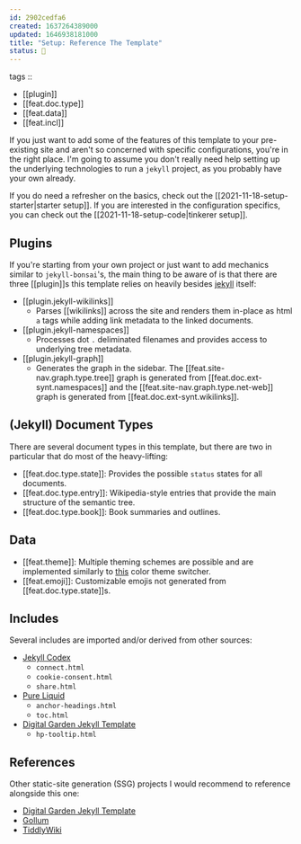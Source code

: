 ```yaml
---
id: 2902cedfa6
created: 1637264389000
updated: 1646938181000
title: "Setup: Reference The Template"
status: 🥭
---
```


tags ::
- [[plugin]]
- [[feat.doc.type]]
- [[feat.data]]
- [[feat.incl]]


If you just want to add some of the features of this template to your pre-existing site and aren't so concerned with specific configurations, you're in the right place. I'm going to assume you don't really need help setting up the underlying technologies to run a `jekyll` project, as you probably have your own already.

If you do need a refresher on the basics, check out the [[2021-11-18-setup-starter|starter setup]]. If you are interested in the configuration specifics, you can check out the [[2021-11-18-setup-code|tinkerer setup]].

## Plugins

If you're starting from your own project or just want to add mechanics similar to `jekyll-bonsai`'s, the main thing to be aware of is that there are three [[plugin]]s this template relies on heavily besides [jekyll](https://jekyllrb.com/) itself:
- [[plugin.jekyll-wikilinks]]
  - Parses \[\[wikilinks]] across the site and renders them in-place as html `a` tags while adding link metadata to the linked documents.
- [[plugin.jekyll-namespaces]]
  - Processes dot `.` deliminated filenames and provides access to underlying tree metadata.
- [[plugin.jekyll-graph]]
  - Generates the graph in the sidebar. The [[feat.site-nav.graph.type.tree]] graph is generated from [[feat.doc.ext-synt.namespaces]] and the [[feat.site-nav.graph.type.net-web]] graph is generated from [[feat.doc.ext-synt.wikilinks]].

## (Jekyll) Document Types

There are several document types in this template, but there are two in particular that do most of the heavy-lifting:

- [[feat.doc.type.state]]: Provides the possible `status` states for all documents.
- [[feat.doc.type.entry]]: Wikipedia-style entries that provide the main structure of the semantic tree.
- [[feat.doc.type.book]]: Book summaries and outlines.

## Data

- [[feat.theme]]: Multiple theming schemes are possible and are implemented similarly to [this](https://mxb.dev/blog/color-theme-switcher/) color theme switcher.
- [[feat.emoji]]: Customizable emojis not generated from [[feat.doc.type.state]]s.

## Includes

Several includes are imported and/or derived from other sources:
- [Jekyll Codex](https://jekyllcodex.org/without-plugins/)
  - `connect.html`
  - `cookie-consent.html`
  - `share.html`
- [Pure Liquid](https://pure-liquid.allejo.org/)
  - `anchor-headings.html`
  - `toc.html`
- [Digital Garden Jekyll Template](https://github.com/maximevaillancourt/digi-gard-jekyll-template)
  - `hp-tooltip.html`

## References

Other static-site generation (SSG) projects I would recommend to reference alongside this one:
- [Digital Garden Jekyll Template](https://github.com/maximevaillancourt/digi-gard-jekyll-template)
- [Gollum](https://github.com/gollum/gollum)
- [TiddlyWiki](https://github.com/Jermolene/TiddlyWiki5)

